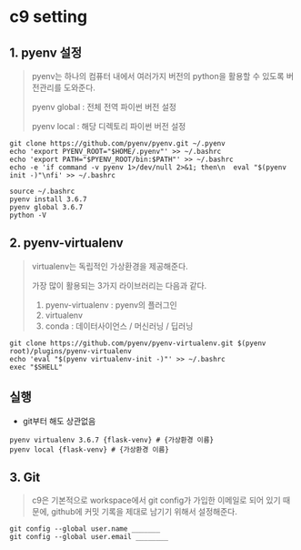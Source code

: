 # c9 setting

## 1. pyenv 설정

> pyenv는 하나의 컴퓨터 내에서 여러가지 버전의 python을 활용할 수 있도록 버전관리를 도와준다.
>
> pyenv global : 전체 전역 파이썬 버전 설정
>
> pyenv local : 해당 디렉토리 파이썬 버전 설정

```
git clone https://github.com/pyenv/pyenv.git ~/.pyenv
echo 'export PYENV_ROOT="$HOME/.pyenv"' >> ~/.bashrc
echo 'export PATH="$PYENV_ROOT/bin:$PATH"' >> ~/.bashrc
echo -e 'if command -v pyenv 1>/dev/null 2>&1; then\n  eval "$(pyenv init -)"\nfi' >> ~/.bashrc

source ~/.bashrc
pyenv install 3.6.7
pyenv global 3.6.7
python -V
```

## 2. pyenv-virtualenv

> virtualenv는 독립적인 가상환경을 제공해준다.
>
> 가장 많이 활용되는 3가지 라이브러리는 다음과 같다.
>
>  	1. pyenv-virtualenv : pyenv의 플러그인
>  	2. virtualenv
>  	3. conda : 데이터사이언스 / 머신러닝 / 딥러닝

```
git clone https://github.com/pyenv/pyenv-virtualenv.git $(pyenv root)/plugins/pyenv-virtualenv
echo 'eval "$(pyenv virtualenv-init -)"' >> ~/.bashrc
exec "$SHELL"
```

## 실행

* git부터 해도 상관없음

```
pyenv virtualenv 3.6.7 {flask-venv} # {가상환경 이름}
pyenv local {flask-venv} # {가상환경 이름}
```



## 3. Git

> c9은 기본적으로 workspace에서 git config가 가입한 이메일로 되어 있기 때문에, github에 커밋 기록을 제대로 남기기 위해서 설정해준다.

```
git config --global user.name _______
git config --global user.email ________
```

